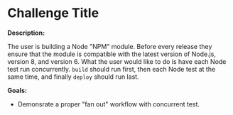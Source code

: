 # Challenge Title

**Description:**

The user is building a Node "NPM" module. Before every release they ensure that the module is compatible with the latest version of Node.js, version 8, and version 6. What the user would like to do is have each Node test run concurrently. `build` should run first, then each Node test at the same time, and finally `deploy` should run last.

**Goals:**

- Demonsrate a proper "fan out" workflow with concurrent test.

